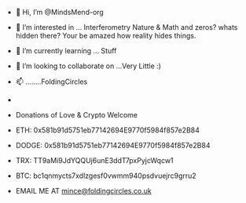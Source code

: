 - 👋 Hi, I’m @MindsMend-org

- 👀 I’m interested in ... Interferometry Nature & Math and zeros? whats hidden there? Your be amazed how reality hides things.

- 🌱 I’m currently learning ... Stuff

- 💞️ I’m looking to collaborate on ...Very Little :)

- 📫 ........FoldingCircles
- 

- Donations of Love & Crypto Welcome 

- ETH: 0x581b91d5751eb77142694E9770f5984f857e2B84
- DODGE: 0x581b91d5751eb77142694E9770f5984f857e2B84
- TRX: TT9aMi9JdYQQUj6unE3ddT7pxPyjcWqcw1
- BTC: bc1qnmycts7xdlzgesf0vwmm940psdvuejrc9grru2







  
  
- EMAIL ME AT mince@foldingcircles.co.uk


<!---
MindsMend-org/MindsMend-org is a ✨ special ✨ repository because its `README.md` (this file) appears on your GitHub profile.
You can click the Preview link to take a look at your changes.
--->
